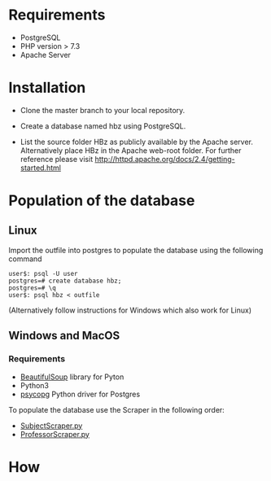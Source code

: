 
# Requirements 
* PostgreSQL
* PHP version > 7.3 
* Apache Server

# Installation

* Clone the master branch to your local repository.
* Create a database named hbz using PostgreSQL.

* List the source folder HBz as publicly available by the Apache server. Alternatively place HBz in the Apache web-root folder. 
For further reference please visit http://httpd.apache.org/docs/2.4/getting-started.html

# Population of the database

## Linux
Import the outfile into postgres to populate the database using the following command
```
user$: psql -U user
postgres=# create database hbz;
postgres=# \q
user$: psql hbz < outfile
```
(Alternatively follow instructions for Windows which also work for Linux)
## Windows and MacOS

### Requirements

* [BeautifulSoup](https://pypi.org/project/BeautifulSoup/) library for Pyton
* Python3
* [psycopg](https://pypi.org/project/psycopg2/) Python driver for Postgres

To populate the database use the Scraper in the following order:

* [SubjectScraper.py](Scraper/SubjectScraper.py)
* [ProfessorScraper.py](Scraper/ProfessorScraper.py)

# How 
